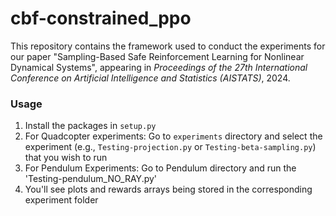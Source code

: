 # cbf-constrained_ppo

This repository contains the framework used to conduct the experiments for our paper "Sampling-Based Safe Reinforcement Learning for Nonlinear Dynamical Systems", appearing in _Proceedings of the 27th International Conference on Artificial Intelligence and Statistics (AISTATS)_, 2024.



### Usage

1) Install the packages in `setup.py`
2) For Quadcopter experiments:
    Go to `experiments` directory and select the experiment (e.g., `Testing-projection.py` or `Testing-beta-sampling.py`) that you wish to run
3) For Pendulum Experiments:
    Go to Pendulum directory and run the 'Testing-pendulum_NO_RAY.py'
5) You'll see plots and rewards arrays being stored in the corresponding experiment folder

